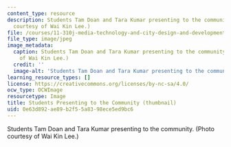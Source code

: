 ```yaml
---
content_type: resource
description: Students Tam Doan and Tara Kumar presenting to the community. (Photo
  courtesy of Wai Kin Lee.)
file: /courses/11-310j-media-technology-and-city-design-and-development-fall-2002/0e63d892ae89b2f55a8398ece5ed9bc6_11-310jf02-th.jpg
file_type: image/jpeg
image_metadata:
  caption: Students Tam Doan and Tara Kumar presenting to the community. (Photo courtesy
    of Wai Kin Lee.)
  credit: ''
  image-alt: 'Students Tam Doan and Tara Kumar presenting to the community. '
learning_resource_types: []
license: https://creativecommons.org/licenses/by-nc-sa/4.0/
ocw_type: OCWImage
resourcetype: Image
title: Students Presenting to the Community (thumbnail)
uid: 0e63d892-ae89-b2f5-5a83-98ece5ed9bc6
---
```

Students Tam Doan and Tara Kumar presenting to the community. (Photo courtesy of Wai Kin Lee.)